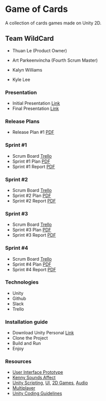 # Game of Cards

A collection of cards games made on Unity 2D.

## Team WildCard

- Thuan Le (Product Owner)

- Art Parkeenvincha (Fourth Scrum Master)

- Kalyn Williams

- Kyle Lee

### Presentation

- Initial Presentation [Link](https://docs.google.com/presentation/d/1JbSwHQwJg5-Oik0h6f20dCVgwFGAy97h9LZigEuszHU/edit?usp=sharing)
- Final Presentation [Link](https://docs.google.com/presentation/d/1NDjAXFHUnlP1upIbYUKE9030vqGiavxArp01Gzojh-g/edit?usp=sharing)
 
### Release Plans

- Release Plan #1 [PDF](https://github.com/Kaswilli/GameOfCards/blob/master/SCRUM/Release%20Plan%20%231.pdf)

### Sprint #1

- Scrum Board [Trello](https://trello.com/b/nC4iaQYB/game-of-cards-sprint-1-%F0%9F%9A%80-08-10-18-21-10-18)
- Sprint #1 Plan [PDF](https://github.com/thuanle123/GameOfCards/blob/master/SCRUM/Sprint%20Plan%20%231%20(2).pdf)
- Sprint #1 Report [PDF](https://github.com/thuanle123/GameOfCards/blob/master/SCRUM/Sprint%20%231%20Report%20%20(1).pdf)

### Sprint #2

 - Scrum Board [Trello](https://trello.com/b/nC4iaQYB/game-of-cards-sprint-2-%F0%9F%9A%80-22-10-18-04-11-18)
 - Sprint #2 Plan [PDF](https://github.com/thuanle123/GameOfCards/blob/master/SCRUM/Sprint%20Plan%20%232%20(3).pdf)
 - Sprint #2 Report [PDF](https://github.com/thuanle123/GameOfCards/blob/master/SCRUM/Sprint%20%232%20Report%20(2).pdf)
 
 ### Sprint #3
 - Scrum Board [Trello](https://trello.com/b/nC4iaQYB/game-of-cards-sprint-3-%F0%9F%9A%80-05-11-18-18-11-18)
 - Sprint #3 Plan [PDF](https://github.com/thuanle123/GameOfCards/blob/master/SCRUM/Sprint%20Plan%20%233.pdf)
 - Sprint #3 Report [PDF](https://github.com/thuanle123/GameOfCards/blob/master/SCRUM/Sprint%20%233%20Report.pdf)

  ### Sprint #4
 - Scrum Board [Trello]()
 - Sprint #4 Plan [PDF](https://github.com/thuanle123/GameOfCards/blob/master/SCRUM/Sprint%20Plan%20%234%20(5).pdf)
 - Sprint #4 Report [PDF](https://github.com/thuanle123/GameOfCards/blob/master/SCRUM/Sprint%204%20Report.pdf)
 
### Technologies

 - Unity 
 - Github
 - Slack
 - Trello
 
### Installation guide

 - Download Unity Personal [Link](https://store.unity.com/download?ref=personal)
 - Clone the Project
 - Build and Run
 - Enjoy

### Resources

 - [User Interface Prototype](https://xd.adobe.com/view/f67aabb1-8b86-4a7d-5367-380d6d78ad04-804b/)
 - [Kenny Sounds Affect](https://kenney.nl/assets/casino-audio)
 - [Unity Scripting](https://unity3d.com/learn/tutorials/s/scripting), [UI](https://unity3d.com/learn/tutorials/s/user-interface-ui), [2D Games](https://unity3d.com/learn/tutorials/s/2d-game-creation), [Audio](https://unity3d.com/learn/tutorials/s/audio)
 - [Multiplayer](https://unity3d.com/learn/tutorials/s/multiplayer-networking)
 - [Unity Coding Guidelines](https://github.com/thuanle123/GameOfCards/blob/master/SCRUM/Unity%20Coding%20Guidelines.pdf)

